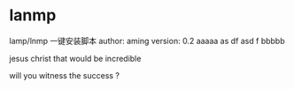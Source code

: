 # lanmp
lamp/lnmp 一键安装脚本
author: aming
version: 0.2
aaaaa
as
df
asd
f
bbbbb

jesus christ
that would be incredible

will you witness the success ?

